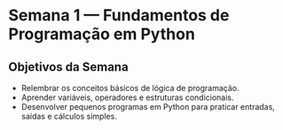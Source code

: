 
# Semana 1 — Fundamentos de Programação em Python  

## Objetivos da Semana  
- Relembrar os conceitos básicos de lógica de programação.  
- Aprender variáveis, operadores e estruturas condicionais.  
- Desenvolver pequenos programas em Python para praticar entradas, saídas e cálculos simples. 
